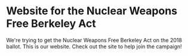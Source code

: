 # Website for the Nuclear Weapons Free Berkeley Act

We're trying to get the Nuclear Weapons Free Berkeley Act on the 2018 ballot. This is our website. Check out the site to help join the campaign!
